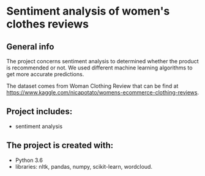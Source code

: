 # Sentiment analysis of women's clothes reviews 

## General info

The project concerns sentiment analysis to determined whether the product is recommended or not. We used different machine learning algorithms to get more accurate predictions. 

The dataset comes from Woman Clothing Review that can be find at https://www.kaggle.com/nicapotato/womens-ecommerce-clothing-reviews. 

## Project includes:
* sentiment analysis

## The project is created with:
* Python 3.6
* libraries: nltk, pandas, numpy, scikit-learn, wordcloud.
